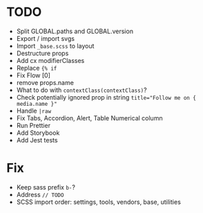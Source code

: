 # TODO

- Split GLOBAL.paths and GLOBAL.version
- Export / import svgs
- Import `_base.scss` to layout
- Destructure props
- Add cx modifierClasses
- Replace `{% if`
- Fix Flow [0]
- remove props.name
- What to do with `contextClass(contextClass)`?
- Check potentially ignored prop in string `title="Follow me on { media.name }"`
- Handle `|raw`
- Fix Tabs, Accordion, Alert, Table Numerical column
- Run Prettier
- Add Storybook
- Add Jest tests

# Fix

- Keep sass prefix `b-`?
- Address `// TODO`
- SCSS import order: settings, tools, vendors, base, utilities
